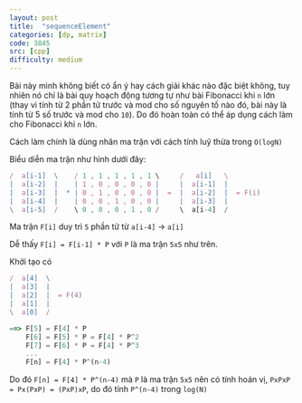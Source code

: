 ```yaml
---
layout: post
title:  "sequenceElement"
categories: [dp, matrix]
code: 3845
src: [cpp]
difficulty: medium
---
```


Bài này mình không biết có ẩn ý hay cách giải khác nào đặc biệt không, tuy nhiên nó chỉ là bài quy hoạch động tương tự như bài Fibonacci khi `n` lớn (thay vì tính từ 2 phần tử trước và mod cho số nguyên tố nào đó, bài này là tính từ 5 số trước và mod cho `10`). Do đó hoàn toàn có thể áp dụng cách làm cho Fibonacci khi `n` lớn.

Cách làm chính là dùng nhân ma trận với cách tính luỹ thừa trong `O(logN)`

Biểu diễn ma trận như hình dưới đây:

```js
/  a[i-1]  \    / 1 , 1 , 1 , 1 , 1 \     /   a[i]   \
|  a[i-2]  |    | 1 , 0 , 0 , 0 , 0 |     |  a[i-1]  |
|  a[i-3]  |  * | 0 , 1 , 0 , 0 , 0 |  =  |  a[i-2]  |  = F(i)
|  a[i-4]  |    | 0 , 0 , 1 , 0 , 0 |     |  a[i-3]  |
\  a[i-5]  /    \ 0 , 0 , 0 , 1 , 0 /     \  a[i-4]  /
```

Ma trận `F[i]` duy trì `5` phần tử từ `a[i-4]` -> `a[i]`

Dễ thấy `F[i] = F[i-1] * P` với `P` là ma trận `5x5` như trên.

Khởi tạo có

```js
/  a[4]  \  
|  a[3]  |  
|  a[2]  |  = F(4)
|  a[1]  |  
\  a[0]  /  

==> F[5] = F[4] * P
    F[6] = F[5] * P = F[4] * P^2
	F[7] = F[6] * P = F[4] * P^3
	...
	F[n] = F[4] * P^(n-4)
```

Do đó `F[n] = F[4] * P^(n-4)` mà `P` là ma trận `5x5` nên có tính hoán vị, `PxPxP = Px(PxP) = (PxP)xP`, do đó tính `P^(n-4)` trong `log(N)`


